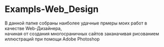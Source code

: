 # Exampls-Web_Design
В данной папке собраны наиболее удачные прмеры моих работ в качестве Web-Дизайнера,</br>
начиная от создания многосраничных сайтов заканачивая рисованием иллюстраций при помощи Adobe Photoshop
